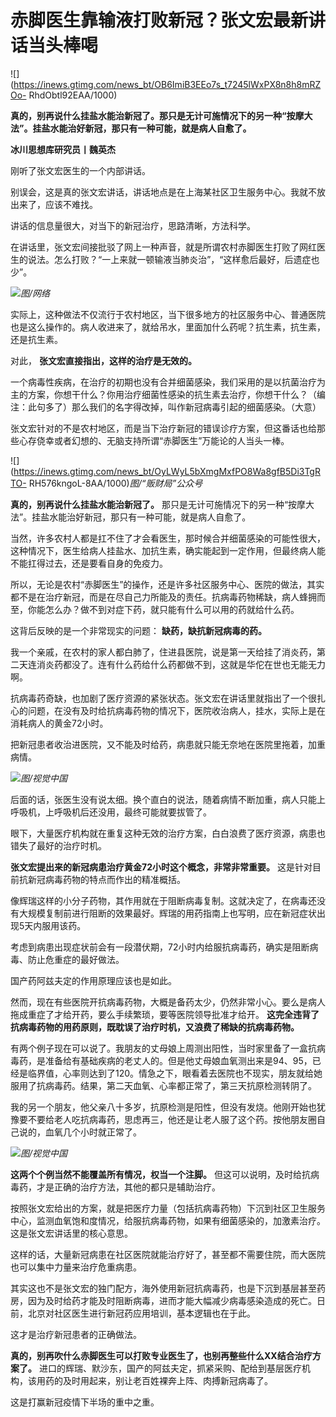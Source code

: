 # 赤脚医生靠输液打败新冠？张文宏最新讲话当头棒喝

![](https://inews.gtimg.com/news_bt/OB6ImiB3EEo7s_t7245lWxPX8n8h8mRZOo-
RhdObtl92EAA/1000)

**真的，别再说什么挂盐水能治新冠了。那只是无计可施情况下的另一种“按摩大法”。挂盐水能治好新冠，那只有一种可能，就是病人自愈了。**

**冰川思想库研究员丨魏英杰**

刚听了张文宏医生的一个内部讲话。

别误会，这是真的张文宏讲话，讲话地点是在上海某社区卫生服务中心。我就不放出来了，应该不难找。

讲话的信息量很大，对当下的新冠治疗，思路清晰，方法科学。

在讲话里，张文宏间接批驳了网上一种声音，就是所谓农村赤脚医生打败了网红医生的说法。怎么打败？“一上来就一顿输液当肺炎治”，“这样愈后最好，后遗症也少”。

![](https://inews.gtimg.com/news_bt/OpuajyQjjirUpYTT3X26zt9Ao90lylSekxoU_okzXmqZUAA/1000)_图/网络_

实际上，这种做法不仅流行于农村地区，当下很多地方的社区服务中心、普通医院也是这么操作的。病人收进来了，就给吊水，里面加什么药呢？抗生素，抗生素，还是抗生素。

对此， **张文宏直接指出，这样的治疗是无效的。**

一个病毒性疾病，在治疗的初期也没有合并细菌感染，我们采用的是以抗菌治疗为主的方案，你想干什么？你用治疗细菌性感染的抗生素去治疗，你想干什么？（编注：此句多了）那么我们的名字得改掉，叫作新冠病毒引起的细菌感染。（大意）

张文宏针对的不是农村地区，而是当下治疗新冠的错误诊疗方案，但这番话也给那些心存侥幸或者幻想的、无脑支持所谓“赤脚医生”万能论的人当头一棒。

![](https://inews.gtimg.com/news_bt/OyLWyL5bXmgMxfPO8Wa8gfB5Di3TgRTO-
RH576kngoL-8AA/1000)_图/“贩财局”公众号_

**真的，别再说什么挂盐水能治新冠了。** 那只是无计可施情况下的另一种“按摩大法”。挂盐水能治好新冠，那只有一种可能，就是病人自愈了。

当然，许多农村人都是扛不住了才会看医生，那时候合并细菌感染的可能性很大，这种情况下，医生给病人挂盐水、加抗生素，确实能起到一定作用，但最终病人能不能扛得过去，还是要看自身的免疫力。

所以，无论是农村“赤脚医生”的操作，还是许多社区服务中心、医院的做法，其实都不是在治疗新冠，而是在尽自己力所能及的责任。抗病毒药物稀缺，病人蜂拥而至，你能怎么办？做不到对症下药，就只能有什么可以用的药就给什么药。

这背后反映的是一个非常现实的问题： **缺药，缺抗新冠病毒的药。**

我一个亲戚，在农村的家人都白肺了，住进县医院，说是第一天给挂了消炎药，第二天连消炎药都没了。连有什么药给什么药都做不到，这就是华佗在世也无能无力啊。

抗病毒药奇缺，也加剧了医疗资源的紧张状态。张文宏在讲话里就指出了一个很扎心的问题，在没有及时给抗病毒药物的情况下，医院收治病人，挂水，实际上是在消耗病人的黄金72小时。

把新冠患者收治进医院，又不能及时给药，病患就只能无奈地在医院里拖着，加重病情。

![](https://inews.gtimg.com/news_bt/OEZBfsWy8zdkBzrBvTF3e1c-npSREReQEDH_jWBq9ucL0AA/1000)_图/视觉中国_

后面的话，张医生没有说太细。换个直白的说法，随着病情不断加重，病人只能上呼吸机，上呼吸机后还没用，最终可能就要拔管了。

眼下，大量医疗机构就在重复这种无效的治疗方案，白白浪费了医疗资源，病患也错失了最好的治疗时机。

**张文宏提出来的新冠病患治疗黄金72小时这个概念，非常非常重要。** 这是针对目前抗新冠病毒药物的特点而作出的精准概括。

像辉瑞这样的小分子药物，其作用就在于阻断病毒复制。这就决定了，在病毒还没有大规模复制前进行阻断的效果最好。辉瑞的用药指南上也写明，应在新冠症状出现5天内服用该药。

考虑到病患出现症状前会有一段潜伏期，72小时内给服抗病毒药，确实是阻断病毒、防止危重症的最好做法。

国产药阿兹夫定的作用原理应该也是如此。

然而，现在有些医院开抗病毒药物，大概是备药太少，仍然非常小心。要么是病人拖成重症了才给开药，要么手续繁琐，要等医院领导批准才给开。
**这完全违背了抗病毒药物的用药原则，既耽误了治疗时机，又浪费了稀缺的抗病毒药物。**

有两个例子现在可以说了。我朋友的丈母娘上周测出阳性，当时家里备了一盒抗病毒药，是准备给有基础疾病的老丈人的。但是他丈母娘血氧测出来是94、95，已经是临界值，心率则达到了120。情急之下，眼看着去医院也不现实，朋友就给她服用了抗病毒药。结果，第二天血氧、心率都正常了，第三天抗原检测转阴了。

我的另一个朋友，他父亲八十多岁，抗原检测是阳性，但没有发烧。他刚开始也犹豫要不要给老人吃抗病毒药，思虑再三，他还是让老人服了这个药。按他朋友圈自己说的，血氧几个小时就正常了。

![](https://inews.gtimg.com/news_bt/Oka4hai0MDOl49s84niD8rT65WfRUMTO3pkr5hZrKJuUQAA/1000)_图/视觉中国_

**这两个个例当然不能覆盖所有情况，权当一个注脚。** 但这可以说明，及时给抗病毒药，才是正确的治疗方法，其他的都只是辅助治疗。

按照张文宏给出的方案，就是把医疗力量（包括抗病毒药物）下沉到社区卫生服务中心，监测血氧饱和度情况，给服抗病毒药物，如果有细菌感染的，加激素治疗。这是张文宏讲话里的核心意思。

这样的话，大量新冠病患在社区医院就能治疗好了，甚至都不需要住院，而大医院也可以集中力量来治疗危重病患。

其实这也不是张文宏的独门配方，海外使用新冠抗病毒药，也是下沉到基层甚至药房，因为及时给药才能及时阻断病毒，进而才能大幅减少病毒感染造成的死亡。日前，北京对社区医生进行新冠药应用培训，基本逻辑也在于此。

这才是治疗新冠患者的正确做法。

**真的，别再吹什么赤脚医生可以打败专业医生了，也别再整些什么XX结合治疗方案了。**
进口的辉瑞、默沙东，国产的阿兹夫定，抓紧采购、配给到基层医疗机构，该用药的及时用起来，别让老百姓裸奔上阵、肉搏新冠病毒了。

这是打赢新冠疫情下半场的重中之重。

